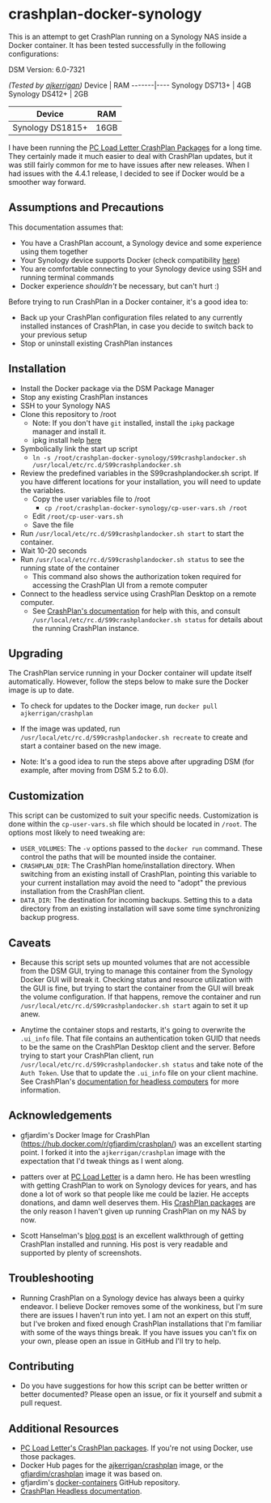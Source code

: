 # crashplan-docker-synology

This is an attempt to get CrashPlan running on a Synology NAS inside a Docker container. It has been tested successfully in the following configurations:

DSM Version: 6.0-7321

*(Tested by [ajkerrigan](https://github.com/ajkerrigan/crashplan-docker-synology))*
Device | RAM
-------|----
Synology DS713+ | 4GB
Synology DS412+ | 2GB

Device | RAM
-------|----
Synology DS1815+ | 16GB


I have been running the [PC Load Letter CrashPlan Packages](http://pcloadletter.co.uk/2012/01/30/crashplan-syno-package/)
for a long time. They certainly made it much easier to deal with CrashPlan updates,
but it was still fairly common for me to have issues after new releases. When I had
issues with the 4.4.1 release, I decided to see if Docker would be a smoother way forward.

## Assumptions and Precautions

This documentation assumes that:

* You have a CrashPlan account, a Synology device and some experience using them together
* Your Synology device supports Docker (check compatibility [here](https://www.synology.com/en-us/dsm/app_packages/Docker))
* You are comfortable connecting to your Synology device using SSH and running terminal commands
* Docker experience *shouldn't* be necessary, but can't hurt :)

Before trying to run CrashPlan in a Docker container, it's a good idea to:

* Back up your CrashPlan configuration files related to any currently installed instances of CrashPlan, in case you decide to switch back to your previous setup
* Stop or uninstall existing CrashPlan instances

## Installation
* Install the Docker package via the DSM Package Manager
* Stop any existing CrashPlan instances
* SSH to your Synology NAS
* Clone this repository to /root
    * Note: If you don't have `git` installed, install the `ipkg` package manager and install it.
    * ipkg install help [here](http://www.ingmarverheij.com/how-to-install-ipkg-on-synology-nas-ds212/)
* Symbolically link the start up script
   * `ln -s /root/crashplan-docker-synology/S99crashplandocker.sh /usr/local/etc/rc.d/S99crashplandocker.sh`
* Review the predefined variables in the S99crashplandocker.sh script. If you have different locations for your installation, you will need to update the variables.
    * Copy the user variables file to /root
        * `cp /root/crashplan-docker-synology/cp-user-vars.sh /root`
    * Edit `/root/cp-user-vars.sh`
    * Save the file
* Run `/usr/local/etc/rc.d/S99crashplandocker.sh start` to start the container.
* Wait 10-20 seconds
* Run `/usr/local/etc/rc.d/S99crashplandocker.sh status` to see the running state of the container
   * This command also shows the authorization token required for accessing the CrashPlan UI from a remote computer
* Connect to the headless service using CrashPlan Desktop on a remote computer.
   * See [CrashPlan's documentation](http://support.code42.com/CrashPlan/4/Configuring/Using_CrashPlan_On_A_Headless_Computer) for help with this, and consult `/usr/local/etc/rc.d/S99crashplandocker.sh status` for details about the running CrashPlan instance.

## Upgrading

The CrashPlan service running in your Docker container will update itself automatically.
However, follow the steps below to make sure the Docker image is up to date.

* To check for updates to the Docker image, run `docker pull ajkerrigan/crashplan`
* If the image was updated, run `/usr/local/etc/rc.d/S99crashplandocker.sh recreate` to create and start a container based on the new image.

* Note: It's a good idea to run the steps above after upgrading DSM (for example,
after moving from DSM 5.2 to 6.0).

## Customization

This script can be customized to suit your specific needs. Customization is done within the `cp-user-vars.sh` file which should be located in `/root`. The options most likely to need tweaking are:
* `USER_VOLUMES`: The `-v` options passed to the `docker run` command. These control the paths that will be mounted inside the container. 
* `CRASHPLAN_DIR`: The CrashPlan home/installation directory. When switching from an existing install of CrashPlan, pointing this variable to your current installation may avoid the need to "adopt" the previous installation from
the CrashPlan client.
* `DATA_DIR`: The destination for incoming backups. Setting this to a data directory from an existing installation will save some time synchronizing backup progress.

## Caveats

* Because this script sets up mounted volumes that are not accessible from the DSM GUI, trying to manage this container from the Synology Docker GUI will break it. Checking status and resource utilization with the GUI is fine, but trying to start the container from the GUI will break the volume configuration.
If that happens, remove the container and run `/usr/local/etc/rc.d/S99crashplandocker.sh start` again to set it up anew.

* Anytime the container stops and restarts, it's going to overwrite the `.ui_info` file. That file contains an authentication token GUID that needs to be the same on the CrashPlan Desktop client and the server. Before trying to start your CrashPlan client, run `/usr/local/etc/rc.d/S99crashplandocker.sh status` and take note of the `Auth Token`. Use that to update the `.ui_info` file on your client machine.
See CrashPlan's [documentation for headless computers](http://support.code42.com/CrashPlan/4/Configuring/Using_CrashPlan_On_A_Headless_Computer#Step_1:_Copy_The_Authentication_Token) for more information. 

## Acknowledgements

* gfjardim's Docker Image for CrashPlan (https://hub.docker.com/r/gfjardim/crashplan/)
was an excellent starting point. I forked it into the `ajkerrigan/crashplan` image
with the expectation that I'd tweak things as I went along.

* patters over at [PC Load Letter](http://pcloadletter.co.uk/) is a damn hero.
He has been wrestling with getting CrashPlan to work on Synology devices for years,
and has done a lot of work so that people like me could be lazier. He accepts donations,
and damn well deserves them. His
[CrashPlan packages](http://pcloadletter.co.uk/2012/01/30/crashplan-syno-package/)
are the only reason I haven't given up running CrashPlan on my NAS by now.

* Scott Hanselman's [blog post](http://www.hanselman.com/blog/UPDATED2014HowToSetupCrashPlanCloudBackupOnASynologyNASRunningDSM50.aspx)
is an excellent walkthrough of getting CrashPlan installed and running. His post is
very readable and supported by plenty of screenshots.

## Troubleshooting

* Running CrashPlan on a Synology device has always been a quirky endeavor. I believe Docker removes some of the wonkiness, but I'm sure there are issues I haven't run into yet. I am not an expert on this stuff, but I've broken and fixed enough CrashPlan installations that I'm familiar with some of the ways things break. If you have issues you can't fix on your own, please open an issue in GitHub and I'll try to help.

## Contributing

* Do you have suggestions for how this script can be better written or better documented?
Please open an issue, or fix it yourself and submit a pull request.

## Additional Resources

* [PC Load Letter's CrashPlan packages](http://pcloadletter.co.uk/2012/01/30/crashplan-syno-package/).
If you're not using Docker, use those packages.
* Docker Hub pages for the [ajkerrigan/crashplan](https://hub.docker.com/r/ajkerrigan/crashplan/) image,
or the [gfjardim/crashplan](https://hub.docker.com/r/gfjardim/crashplan/) image it was based on.
* gfjardim's [docker-containers](https://github.com/gfjardim/docker-containers) GitHub repository.
* [CrashPlan Headless documentation](http://support.code42.com/CrashPlan/4/Configuring/Using_CrashPlan_On_A_Headless_Computer).

